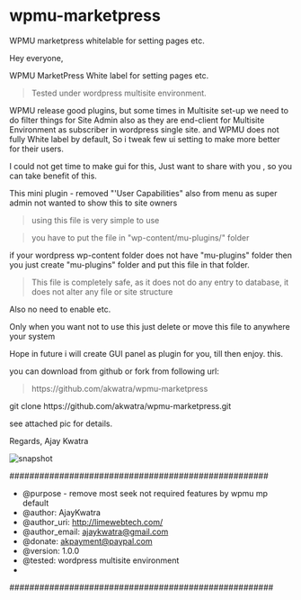 # wpmu-marketpress
WPMU marketpress whitelable for setting pages etc.

Hey everyone,

WPMU MarketPress White label  for setting pages etc.

<blockquote>Tested under wordpress multisite environment.

</blockquote>
WPMU release good plugins, but some times in Multisite set-up we need to do filter things for Site Admin also as they are end-client for Multisite Environment as subscriber in wordpress single site. and WPMU does not fully White label  by default, So i tweak few ui setting to make more better for their users.

I could not get time to make gui for this, Just want to share with you , so you can take benefit of this.

This mini plugin - removed "'User Capabilities" also from menu
as super admin not wanted to show this to site owners

<blockquote>using this file is very simple to use

</blockquote>
<blockquote>you have to put the file in "wp-content/mu-plugins/" folder

</blockquote>
if your wordpress wp-content folder does not have "mu-plugins" folder then you just create "mu-plugins" folder and put this file in that folder.

<blockquote>This file is completely safe, as it does not do any entry to database, it does not alter any file or site structure

</blockquote>
Also no need to enable etc.

Only when you want not to use this just delete or move this file to anywhere your system

Hope in future i will create GUI panel as plugin for you, till then enjoy. this. 

you can download from github or fork from following url:

<blockquote>https://github.com/akwatra/wpmu-marketpress

</blockquote>
git clone https://github.com/akwatra/wpmu-marketpress.git

see attached pic for details. 

Regards,
Ajay Kwatra

<img src="https://premium.wpmudev.org/forums/?bb_attachments=994443&bbat=80807&inline" alt=" snapshot" />

####################################################

 * @purpose - remove most seek not required features by wpmu mp default
 * @author: AjayKwatra
 * @author_uri: http://limewebtech.com/
 * @author_email: ajaykwatra@gmail.com
 * @donate: akpayment@paypal.com
 * @version: 1.0.0
 * @tested: wordpress multisite environment
 * 
 #####################################################
